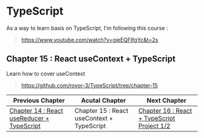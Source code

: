 # TypeScript

As a way to learn basis on TypeScript, I'm following this course :

> https://www.youtube.com/watch?v=gieEQFIfgYc&t=2s

## Chapter 15 : React useContext + TypeScript
Learn how to cover useContext

> https://github.com/royor-3/TypeScript/tree/chapter-15

| Previous Chapter | Acutal Chapter | Next Chapter |
| ---------------- | -------------- | ------------ |
| [Chapter 14 : React useReducer + TypeScript](https://github.com/royor-3/TypeScript/tree/chapter-14) | Chapter 15 : React useContext + TypeScript | [Chapter 16 : React + TypeScript Project 1/2](https://github.com/royor-3/TypeScript/tree/chapter-16) |